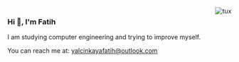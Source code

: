 <!DOCTYPE html>
<html lang="en">
<head>
<meta charset="UTF-8">
<meta name="viewport" content="width=device-width, initial-scale=1.0">

</head>
<body>

<img src="https://media.tenor.com/dHk-LfzHrtwAAAAi/linux-computer.gif" alt="tux" align="right">

<h3>Hi 👋, I'm Fatih</h3>
<p>I am studying computer engineering and trying to improve myself.</p>
<p>You can reach me at: <a href="mailto:yalcinkayafatih@outlook.com">yalcinkayafatih@outlook.com</a></p>

</body>
</html>
